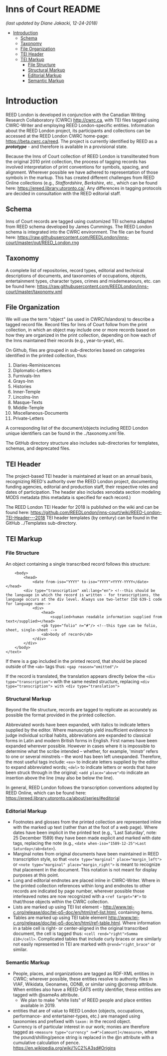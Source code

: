 # Inns of Court README
*(last updated by Diane Jakacki, 12-24-2018)*

<!-- MarkdownTOC autolink="true" style="unordered"-->

- [Introduction](#introduction)
	- [Schema](#schema)
	- [Taxonomy](#taxonomy)
	- [File Organization](#file-organization)
	- [TEI Header](#tei-header)
	- [TEI Markup](#tei-markup)
		- [File Structure](#file-structure)
		- [Structural Markup](#structural-markup)
		- [Editorial Markup](#editorial-markup)
		- [Semantic Markup](#semantic-markup)

<!-- /MarkdownTOC -->


<a name="introduction"></a>
# Introduction
REED London is developed in conjunction with the Canadian Writing Research Collaboratory (CWRC) http://cwrc.ca, with TEI files tagged using CWRC-Writer and employing REED London-specific entities. Information about the REED London project, its participants and collections can be accessed at the REED London CWRC home-page: https://beta.cwrc.ca/reed. The project is currently identified by REED as a ***prototype*** - and therefore is available in a provisional state.

Because the Inns of Court collection of REED London is transliterated from the original 2010 print collection, the process of tagging records has involved interpretation of print conventions for symbols, spacing, and alignment. Wherever possible we have adhered to representation of those symbols in the markup. This has created different challenges from REED Online collections (e.g., *Staffordshire*, *Berkshire*, etc., which can be found here: https://ereed.library.utoronto.ca/. Any differences in tagging protocols are decided in consultation with the REED editorial staff.

<a name="schema"></a>
## Schema
Inns of Court records are tagged using customized TEI schema adapted from REED schema developed by James Cummings. The REED London schema is integrated into the CWRC environment. The file can be found here: 
https://raw.githubusercontent.com/REEDLondon/inns-court/master/out/REED_London.rng

<a name="taxonomy"></a>
## Taxonomy
A complete list of repositories, record types, editorial and technical descriptions of documents, and taxonomies of occupations, objects, entertainment types, character types, crimes and misdemeanours, etc. can be found here:
https://raw.githubusercontent.com/REEDLondon/inns-court/master/taxonomy.xml

<a name="file-organization"></a>
## File Organization 
We will use the term "object" (as used in CWRC/Islandora) to describe a tagged record file. Record files for Inns of Court follow from the print collection, in which an object may include one or more records based on how they are organized in the print collection, depending on how each of the Inns maintained their records (e.g., year-to-year), etc. 

On Github, files are grouped in sub-directories based on categories identified in the printed collection, thus:

1. Diaries-Reminiscences
2. Diplomatic-Letters
3. Furnivals-Inn
4. Grays-Inn
5. Histories
6. Inner-Temple
7. Lincolns-Inn
8. Masque-Texts
9. Middle-Temple
10. Miscellaneous-Documents
11. Private-Letters

A corresponding list of the document/objects including REED London unique identifiers can be found in the ../taxonomy.xml file. 

The GitHub directory structure also includes sub-directories for templates, schemas, and deprecated files.

<a name="tei-header"></a>
## TEI Header
The project-based TEI header is maintained at least on an annual basis, recognizing REED's authority over the REED London project, documenting funding agencies, editorial and production staff, their respective roles and dates of participation. The header also includes xenodata section modeling MODS metadata (this metadata is specified for each record.) 

The REED London TEI Header for 2018 is published on the wiki and can be found here: https://github.com/REEDLondon/inns-court/wiki/REED-London-TEI-Header---2018
TEI header templates (by century) can be found in the GitHub  ../Templates sub-directory.

<a name="tei-markup"></a>
## TEI Markup
<a name="file-structure"></a>
### File Structure
An object containing a single transcribed record follows this structure:
````<text ana="taxon:[record-type] taxon:[unique id]" type="record">
	<body>
		<head>
			<date from-iso="YYYY" to-iso="YYYY">YYYY-YYYY</date></head> 
		<div type="transcription" xml:lang="en"> <!--this should be the language in which the record is written - for transcriptions, the language occurs at the div level. Always use two-letter ISO 639-1 code for language name-->
			<div>
				<head>
					<supplied>human readable information supplied from text</supplied></head>
				<pb type="folio" n="#"/> <!--this type can be folio, sheet, single-sheet -->
				<ab>body of record</ab>
			</div>
		</div>
	</body>
</text>
````
If there is a gap included in the printed record, that should be placed outside of the `<ab>` tags thus: `<gap reason="omitted"/>`

If the record is translated, the translation appears directly below the `<div type="transcription">` with the same nested structure, replacing `<div type="transcription"> with <div type="translation">`

<a name="structural-markup"></a>
### Structural Markup
Beyond the file structure, records are tagged to replicate as accurately as possible the format provided in the printed collection. 

Abbreviated words have been expanded, with italics to indicate letters supplied by the editor. Where manuscripts yield insufficient evidence to judge individual scribal habits, abbreviations are expanded to classical forms in Latin and modern British forms in English. First names have been expanded wherever possible. However in cases where it is impossible to determine what the scribe intended – whether, for example, 'minstr' refers to one or several minstrels – the word has been left unexpanded. Therefore, the most useful tags include:
`<ex>` to indicate letters supplied by the editor to expand abbreviated words; `<del>` to indicate letters or words that have been struck through in the original; 
`<add place="above">`to indicate an insertion above the line (may also be below the line). 

In general, REED London follows the transcription conventions adopted by REED Online, which can be found here: https://ereed.library.utoronto.ca/about/series/#editorial

<a name="editorial-markup"></a>
### Editorial Markup
* Footnotes and glosses from the printed collection are represented inline with the marked up text (rather than at the foot of a web page). Where dates have been implicit in the printed text (e.g., 'Last Saturday', note: 25 December 1589) they have been made explicit and marked with date tags, replacing the note (e.g., `<date when-iso="1589-12-25">Last Saturday</ab>date>`). 
* Marginal notes from original documents have been maintained in REED transcription style, so that `<note type="marginal" place="margin_left">` or `<note type="marginal" place="margin_right">` is meant to recognize that placement in the document. This notation is not meant for display purposes at this point.
* Long and editorial endnotes are placed inline in CWRC-Writer. Where in the printed collection references within long and endnotes to other records are indicated by page number, wherever possible those interleaved notes are now recognized with a `<ref target="#">` to that/those objects within the CWRC collection.
* Lists are marked up using TEI list element - http://www.tei-c.org/release/doc/tei-p5-doc/en/html/ref-list.html, containing items.
* Tables are marked up using TEI table element http://www.tei-c.org/release/doc/tei-p5-doc/en/html/ref-table.html. Where information in a table cell is right- or center-aligned in the original transcribed document, the cell is tagged thus: `<cell rend="right">Summa £10</cell>`. Complicated tables that include curly braces or are similarly not easily represented in TEI are marked with `@rend="right_brace"` or similar.

<a name="semantic-markup"></a>
### Semantic Markup
* People, places, and organizations are tagged as RDF-XML entities in CWRC; wherever possible, these entities resolve to authority files in VIAF, Wikidata, Geonames, ODNB, or similar using @corresp attribute. When entities also have a REED-EATS entity identifier, these entities are tagged with @sameAs attribute.
	* We plan to make "white lists" of REED people and place entities available in 2019.
* entities that are of value to REED London (objects, occupations, performance- and entertainer-types, etc.) are managed using taxonomies and prefixed with `taxon:` in the record object.
* Currency is of particular interest in our work; monies are therefore tagged as `<measure type="currency" n=#">[amount]</measure>`, where the pound/shilling/pence string is replaced in the @n attribute with a cumulative calculation of pence. https://en.wikipedia.org/wiki/%C2%A3sd#Origins

